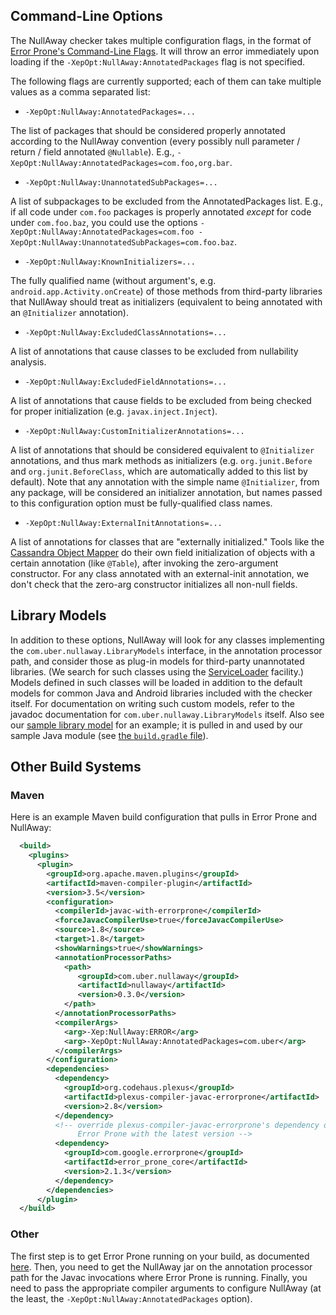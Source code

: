 ## Command-Line Options

The NullAway checker takes multiple configuration flags, in the format of [Error Prone's Command-Line Flags](http://errorprone.info/docs/flags). It will throw an error immediately upon loading if the `-XepOpt:NullAway:AnnotatedPackages` flag is not specified.

The following flags are currently supported; each of them can take multiple values as a comma separated list:

  - `-XepOpt:NullAway:AnnotatedPackages=...`

The list of packages that should be considered properly annotated according to the NullAway convention (every possibly null parameter / return / field annotated `@Nullable`).  E.g., `-XepOpt:NullAway:AnnotatedPackages=com.foo,org.bar`.

  - `-XepOpt:NullAway:UnannotatedSubPackages=...`

A list of subpackages to be excluded from the AnnotatedPackages list.  E.g., if all code under `com.foo` packages is properly annotated _except_ for code under `com.foo.baz`, you could use the options `-XepOpt:NullAway:AnnotatedPackages=com.foo -XepOpt:NullAway:UnannotatedSubPackages=com.foo.baz`.

  - `-XepOpt:NullAway:KnownInitializers=...`

The fully qualified name (without argument's, e.g. `android.app.Activity.onCreate`) of those methods from third-party libraries that NullAway should treat as initializers (equivalent to being annotated with an `@Initializer` annotation).

  - `-XepOpt:NullAway:ExcludedClassAnnotations=...`

A list of annotations that cause classes to be excluded from nullability analysis.

  - `-XepOpt:NullAway:ExcludedFieldAnnotations=...`

A list of annotations that cause fields to be excluded from being checked for proper initialization (e.g. `javax.inject.Inject`).

  - `-XepOpt:NullAway:CustomInitializerAnnotations=...`

A list of annotations that should be considered equivalent to `@Initializer` annotations, and thus mark methods as initializers (e.g. `org.junit.Before` and `org.junit.BeforeClass`, which are automatically added to this list by default). Note that any annotation with the simple name `@Initializer`, from any package, will be considered an initializer annotation, but names passed to this configuration option must be fully-qualified class names.

  - `-XepOpt:NullAway:ExternalInitAnnotations=...`

A list of annotations for classes that are "externally initialized."  Tools like the [Cassandra Object Mapper](https://docs.datastax.com/en/developer/java-driver/3.2/manual/object_mapper/) do their own field initialization of objects with a certain annotation (like `@Table`), after invoking the zero-argument constructor. For any class annotated with an external-init annotation, we don't check that the zero-arg constructor initializes all non-null fields.

## Library Models

In addition to these options, NullAway will look for any classes implementing the `com.uber.nullaway.LibraryModels` interface, in the annotation processor path, and consider those as plug-in models for third-party unannotated libraries. (We search for such classes using the [ServiceLoader](https://docs.oracle.com/javase/7/docs/api/java/util/ServiceLoader.html) facility.) Models defined in such classes will be loaded in addition to the default models for common Java and Android libraries included with the checker itself. For documentation on writing such custom models, refer to the javadoc documentation for `com.uber.nullaway.LibraryModels` itself.  Also see our [sample library model](https://github.com/uber/NullAway/tree/master/sample-library-model) for an example; it is pulled in and used by our sample Java module (see [the `build.gradle` file](https://github.com/uber/NullAway/blob/ac6e3e1b63d357eec5f9e32fb02b024bf9cfb1f9/sample/build.gradle#L28)).

## Other Build Systems

### Maven

Here is an example Maven build configuration that pulls in Error Prone and NullAway:

```xml
  <build>
    <plugins>
      <plugin>
        <groupId>org.apache.maven.plugins</groupId>
        <artifactId>maven-compiler-plugin</artifactId>
        <version>3.5</version>
        <configuration>
          <compilerId>javac-with-errorprone</compilerId>
          <forceJavacCompilerUse>true</forceJavacCompilerUse>
          <source>1.8</source>
          <target>1.8</target>
          <showWarnings>true</showWarnings>
          <annotationProcessorPaths>
            <path>
               <groupId>com.uber.nullaway</groupId>
               <artifactId>nullaway</artifactId>
               <version>0.3.0</version>
            </path>
          </annotationProcessorPaths>
          <compilerArgs>
            <arg>-Xep:NullAway:ERROR</arg>
            <arg>-XepOpt:NullAway:AnnotatedPackages=com.uber</arg>
          </compilerArgs>
        </configuration>
        <dependencies>
          <dependency>
            <groupId>org.codehaus.plexus</groupId>
            <artifactId>plexus-compiler-javac-errorprone</artifactId>
            <version>2.8</version>
          </dependency>
          <!-- override plexus-compiler-javac-errorprone's dependency on
               Error Prone with the latest version -->
          <dependency>
            <groupId>com.google.errorprone</groupId>
            <artifactId>error_prone_core</artifactId>
            <version>2.1.3</version>
          </dependency>
        </dependencies>        
      </plugin>
  </build>
```
### Other

The first step is to get Error Prone running on your build, as documented [here](http://errorprone.info/docs/installation).  Then, you need to get the NullAway jar on the annotation processor path for the Javac invocations where Error Prone is running.  Finally, you need to pass the appropriate compiler arguments to configure NullAway (at the least, the `-XepOpt:NullAway:AnnotatedPackages` option).